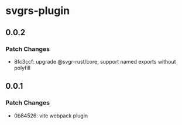 # svgrs-plugin

## 0.0.2

### Patch Changes

- 8fc3ccf: upgrade @svgr-rust/core, support named exports without polyfill

## 0.0.1

### Patch Changes

- 0b84526: vite webpack plugin

